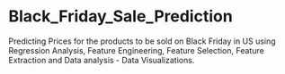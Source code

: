 # Black_Friday_Sale_Prediction
Predicting Prices for the products to be sold on Black Friday in US using Regression Analysis, Feature Engineering, Feature Selection, Feature Extraction and Data analysis - Data Visualizations.
